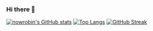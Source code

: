 ### Hi there 👋

<!--
**nowrobin/nowrobin** is a ✨ _special_ ✨ repository because its `README.md` (this file) appears on your GitHub profile.

Here are some ideas to get you started:

- 🔭 I’m currently working on ...
- 🌱 I’m currently learning ...
- 👯 I’m looking to collaborate on ...
- 🤔 I’m looking for help with ...
- 💬 Ask me about ...anything you want

- 📫 How to reach me: ...
- 😄 Pronouns: ...
-->


[![nowrobin's GitHub stats](https://github-readme-stats.vercel.app/api?username=nowrobin&show_icons=true&theme=tokyonight)](https://github.com/nowrobin/github-readme-stats)
[![Top Langs](https://github-readme-stats.vercel.app/api/top-langs/?username=nowrobin&layout=compact&theme=tokyonight&hide=css,html,php)](https://github.com/nowrobin/github-readme-stats)
[![GitHub Streak](https://github-readme-streak-stats.herokuapp.com/?user=nowrobin&theme=tokyonight)](https://git.io/streak-stats)
